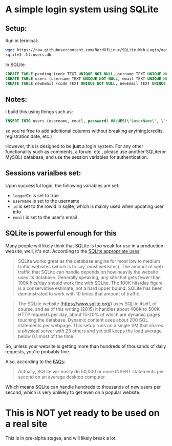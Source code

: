 # A simple login system using SQLite

## Setup:
Run in terminal:
```bash
wget https://raw.githubusercontent.com/NerdOfLinux/SQLite-Web-Login/master/index.php -O account.php
sqlite3 .ht.users.db
```
In SQLite:
```sql
CREATE TABLE pending (code TEXT UNIQUE NOT NULL,username TEXT UNIQUE NOT NULL, email TEXT UNIQUE NOT NULL, password TEXT NOT NULL);
CREATE TABLE users (username TEXT UNIQUE NOT NULL, email TEXT UNIQUE NOT NULL, password TEXT NOT NULL);
CREATE TABLE newEmail (code TEXT UNIQUE NOT NULL, newEmail TEXT UNIQUE NOT NULL, id TEXT UNIQUE NOT NULL);
```
## Notes:
I build this using things such as:

```sql
INSERT INTO users (username, email, password) VALUES(\"$userName\", \"$email\", \"$password\")
```
so you're free to add additional columns without breaking anything(credits, registration date, etc.)

However, this is designed to be **just** a login system. For any other functionality such as comments, a forum, etc., please use another SQLite(or MySQL) database, and use the session variables for authentication. 

## Sessions varialbes set:
Upon successful login, the following variables are set:
* `loggedIn` is set to true
* `userName` is set to the username
* `id` is set to the rowid in sqlite, which is mainly used when updating user info
* `email` is set to the user's email

## SQLite is powerful enough for this
Many people will likely think that SQLite is too weak for use in a production website, well, it's not. According to the [SQLite appropriate uses](https://www.sqlite.org/whentouse.html):

> SQLite works great as the database engine for most low to medium traffic websites (which is to say, most websites). The amount of web traffic that SQLite can handle depends on how heavily the website uses its database. Generally speaking, any site that gets fewer than 100K hits/day should work fine with SQLite. The 100K hits/day figure is a conservative estimate, not a hard upper bound. SQLite has been demonstrated to work with 10 times that amount of traffic.

> The SQLite website (https://www.sqlite.org/) uses SQLite itself, of course, and as of this writing (2015) it handles about 400K to 500K HTTP requests per day, about 15-20% of which are dynamic pages touching the database. Dynamic content uses about 200 SQL statements per webpage. This setup runs on a single VM that shares a physical server with 23 others and yet still keeps the load average below 0.1 most of the time.

So, unless your website is getting more than hundreds of thousands of daily requests, you're probably fine. 

Also, according to the [FAQs](https://www.sqlite.org/faq.html#q19):

> Actually, SQLite will easily do 50,000 or more INSERT statements per second on an average desktop computer.

Which means SQLite can handle hundreds to thousands of new users per second, which is very unlikely to get even on a popular website.

# This is NOT yet ready to be used on a real site
This is in pre-alpha stages, and will likely break a lot.

